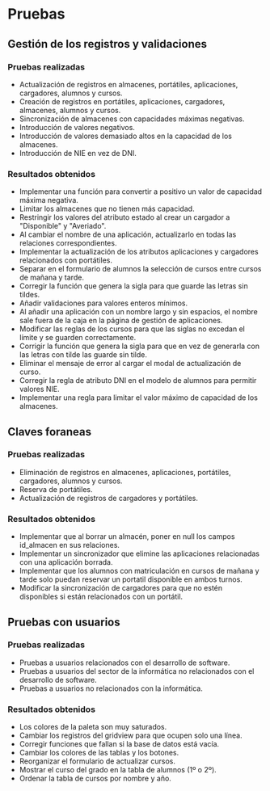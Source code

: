 # Pruebas

## Gestión de los registros y validaciones

### Pruebas realizadas

- Actualización de registros en almacenes, portátiles, aplicaciones, cargadores, alumnos y cursos.
- Creación de registros en portátiles, aplicaciones, cargadores, almacenes, alumnos y cursos.
- Sincronización de almacenes con capacidades máximas negativas.
- Introducción de valores negativos.
- Introducción de valores demasiado altos en la capacidad de los almacenes.
- Introducción de NIE en vez de DNI.

### Resultados obtenidos

- Implementar una función para convertir a positivo un valor de capacidad máxima negativa.
- Limitar los almacenes que no tienen más capacidad.
- Restringir los valores del atributo estado al crear un cargador a "Disponible" y "Averiado".
- Al cambiar el nombre de una aplicación, actualizarlo en todas las relaciones correspondientes.
- Implementar la actualización de los atributos aplicaciones y cargadores relacionados con portátiles.
- Separar en el formulario de alumnos la selección de cursos entre cursos de mañana y tarde.
- Corregir la función que genera la sigla para que guarde las letras sin tildes.
- Añadir validaciones para valores enteros mínimos.
- Al añadir una aplicación con un nombre largo y sin espacios, el nombre sale fuera de la caja en la página de gestión de aplicaciones.
- Modificar las reglas de los cursos para que las siglas no excedan el límite y se guarden correctamente.
- Corrigir la función que genera la sigla para que en vez de generarla con las letras con tilde las guarde sin tilde.
- Eliminar el mensaje de error al cargar el modal de actualización de curso.
- Corregir la regla de atributo DNI en el modelo de alumnos para permitir valores NIE.
- Implementar una regla para limitar el valor máximo de capacidad de los almacenes.

## Claves foraneas

### Pruebas realizadas

- Eliminación de registros en almacenes, aplicaciones, portátiles, cargadores, alumnos y cursos.
- Reserva de portátiles.
- Actualización de registros de cargadores y portátiles.

### Resultados obtenidos

- Implementar que al borrar un almacén, poner en null los campos id_almacen en sus relaciones.
- Implementar un sincronizador que elimine las aplicaciones relacionadas con una aplicación borrada.
- Implementar que los alumnos con matriculación en cursos de mañana y tarde solo puedan reservar un portatil disponible en ambos turnos.
- Modificar la sincronización de cargadores para que no estén disponibles si están relacionados con un portátil.

## Pruebas con usuarios

### Pruebas realizadas

- Pruebas a usuarios relacionados con el desarrollo de software.
- Pruebas a usuarios del sector de la informática no relacionados con el desarrollo de software.
- Pruebas a usuarios no relacionados con la informática.

### Resultados obtenidos

- Los colores de la paleta son muy saturados.
- Cambiar los registros del gridview para que ocupen solo una línea.
- Corregir funciones que fallan si la base de datos está vacía.
- Cambiar los colores de las tablas y los botones.
- Reorganizar el formulario de actualizar cursos.
- Mostrar el curso del grado en la tabla de alumnos (1º o 2º).
- Ordenar la tabla de cursos por nombre y año.

